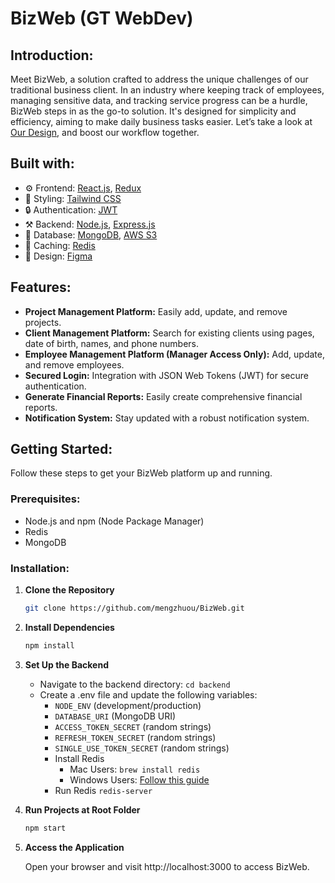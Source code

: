 # BizWeb (GT WebDev)
## Introduction:
Meet BizWeb, a solution crafted to address the unique challenges of our traditional business client. In an industry where keeping track of employees, managing sensitive data, and tracking service progress can be a hurdle, BizWeb steps in as the go-to solution. It's designed for simplicity and efficiency, aiming to make daily business tasks easier. Let’s take a look at [Our Design](https://www.figma.com/file/9BnnS857uTXRENUSRkwfyT/BizWeb?type=design&node-id=228%3A35&mode=design&t=WRgSDJnPg34lun0h-1), and boost our workflow together.

## Built with:

- ⚙️ Frontend: [React.js](https://reactjs.org/), [Redux](https://redux.js.org/)
- 🌈 Styling: [Tailwind CSS](https://tailwindcss.com/)
- 🔒 Authentication: [JWT](https://jwt.io/)
- ⚒️ Backend: [Node.js](https://nodejs.org/), [Express.js](https://expressjs.com/)
- 🍃 Database: [MongoDB](https://www.mongodb.com/), [AWS S3](https://aws.amazon.com/s3/)
- 🔄 Caching: [Redis](https://redis.io/)
- 🎨 Design: [Figma](https://www.figma.com/)

## Features:

- **Project Management Platform:** Easily add, update, and remove projects.
- **Client Management Platform:** Search for existing clients using pages, date of birth, names, and phone numbers.
- **Employee Management Platform (Manager Access Only):** Add, update, and remove employees.
- **Secured Login:** Integration with JSON Web Tokens (JWT) for secure authentication.
- **Generate Financial Reports:** Easily create comprehensive financial reports.
- **Notification System:** Stay updated with a robust notification system.

## Getting Started:

Follow these steps to get your BizWeb platform up and running.

### Prerequisites:

- Node.js and npm (Node Package Manager)
- Redis
- MongoDB

### Installation:

1. **Clone the Repository**
   ```bash
   git clone https://github.com/mengzhuou/BizWeb.git
2. **Install Dependencies**
   ```bash
   npm install
3. **Set Up the Backend**
   - Navigate to the backend directory: ```cd backend```
   - Create a .env file and update the following variables:
      - `NODE_ENV` (development/production)
      - `DATABASE_URI` (MongoDB URI)
      - `ACCESS_TOKEN_SECRET` (random strings)
      - `REFRESH_TOKEN_SECRET` (random strings)
      - `SINGLE_USE_TOKEN_SECRET` (random strings)
      - Install Redis
         - Mac Users: ```brew install redis```
         - Windows Users: [Follow this guide](https://github.com/duc-beluga/Redis_Use_Cases)
      - Run Redis ```redis-server```
4. **Run Projects at Root Folder**
   ```bash
   npm start
5. **Access the Application**
   
   Open your browser and visit http://localhost:3000 to access BizWeb.




